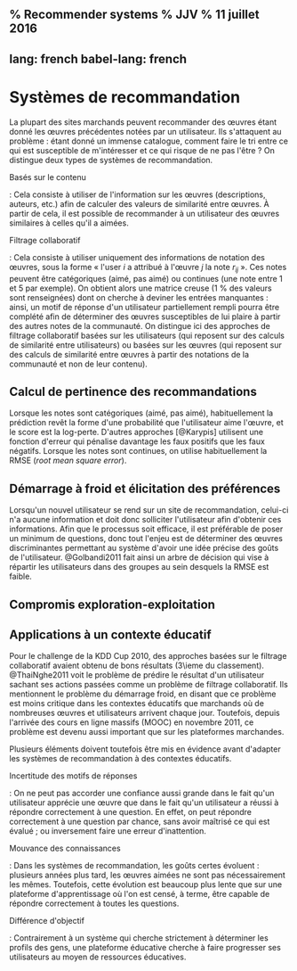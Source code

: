 % Recommender systems
% JJV
% 11 juillet 2016
---
lang: french
babel-lang: french
---

# Systèmes de recommandation

La plupart des sites marchands peuvent recommander des œuvres étant donné les œuvres précédentes notées par un utilisateur. Ils s'attaquent au problème : étant donné un immense catalogue, comment faire le tri entre ce qui est susceptible de m'intéresser et ce qui risque de ne pas l'être ? On distingue deux types de systèmes de recommandation.

Basés sur le contenu

:   Cela consiste à utiliser de l'information sur les œuvres (descriptions, auteurs, etc.) afin de calculer des valeurs de similarité entre œuvres. À partir de cela, il est possible de recommander à un utilisateur des œuvres similaires à celles qu'il a aimées.

Filtrage collaboratif

:   Cela consiste à utiliser uniquement des informations de notation des œuvres, sous la forme « l'user $i$ a attribué à l'œuvre $j$ la note $r_{ij}$ ». Ces notes peuvent être catégoriques (aimé, pas aimé) ou continues (une note entre 1 et 5 par exemple). On obtient alors une matrice creuse (1 % des valeurs sont renseignées) dont on cherche à deviner les entrées manquantes : ainsi, un motif de réponse d'un utilisateur partiellement rempli pourra être complété afin de déterminer des œuvres susceptibles de lui plaire à partir des autres notes de la communauté. On distingue ici des approches de filtrage collaboratif basées sur les utilisateurs (qui reposent sur des calculs de similarité entre utilisateurs) ou basées sur les œuvres (qui reposent sur des calculs de similarité entre œuvres à partir des notations de la communauté et non de leur contenu).

## Calcul de pertinence des recommandations

Lorsque les notes sont catégoriques (aimé, pas aimé), habituellement la prédiction revêt la forme d'une probabilité que l'utilisateur aime l'œuvre, et le score est la log-perte. D'autres approches [@Karypis] utilisent une fonction d'erreur qui pénalise davantage les faux positifs que les faux négatifs. Lorsque les notes sont continues, on utilise habituellement la RMSE (*root mean square error*).

## Démarrage à froid et élicitation des préférences

Lorsqu'un nouvel utilisateur se rend sur un site de recommandation, celui-ci n'a aucune information et doit donc solliciter l'utilisateur afin d'obtenir ces informations. Afin que le processus soit efficace, il est préférable de poser un minimum de questions, donc tout l'enjeu est de déterminer des œuvres discriminantes permettant au système d'avoir une idée précise des goûts de l'utilisateur. @Golbandi2011 fait ainsi un arbre de décision qui vise à répartir les utilisateurs dans des groupes au sein desquels la RMSE est faible.

## Compromis exploration-exploitation

## Applications à un contexte éducatif

Pour le challenge de la KDD Cup 2010, des approches basées sur le filtrage collaboratif avaient obtenu de bons résultats (3\ieme du classement). @ThaiNghe2011 voit le problème de prédire le résultat d'un utilisateur sachant ses actions passées comme un problème de filtrage collaboratif. Ils mentionnent le problème du démarrage froid, en disant que ce problème est moins critique dans les contextes éducatifs que marchands où de nombreuses œuvres et utilisateurs arrivent chaque jour. Toutefois, depuis l'arrivée des cours en ligne massifs (MOOC) en novembre 2011, ce problème est devenu aussi important que sur les plateformes marchandes.

Plusieurs éléments doivent toutefois être mis en évidence avant d'adapter les systèmes de recommandation à des contextes éducatifs.

Incertitude des motifs de réponses

:   On ne peut pas accorder une confiance aussi grande dans le fait qu'un utilisateur apprécie une œuvre que dans le fait qu'un utilisateur a réussi à répondre correctement à une question. En effet, on peut répondre correctement à une question par chance, sans avoir maîtrisé ce qui est évalué ; ou inversement faire une erreur d'inattention.

Mouvance des connaissances

:   Dans les systèmes de recommandation, les goûts certes évoluent : plusieurs années plus tard, les œuvres aimées ne sont pas nécessairement les mêmes. Toutefois, cette évolution est beaucoup plus lente que sur une plateforme d'apprentissage où l'on est censé, à terme, être capable de répondre correctement à toutes les questions.

Différence d'objectif

:   Contrairement à un système qui cherche strictement à déterminer les profils des gens, une plateforme éducative cherche à faire progresser ses utilisateurs au moyen de ressources éducatives.
